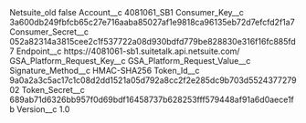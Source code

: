 <?xml version="1.0" encoding="UTF-8"?>
<CustomMetadata xmlns="http://soap.sforce.com/2006/04/metadata" xmlns:xsi="http://www.w3.org/2001/XMLSchema-instance" xmlns:xsd="http://www.w3.org/2001/XMLSchema">
    <label>Netsuite_old</label>
    <protected>false</protected>
    <values>
        <field>Account__c</field>
        <value xsi:type="xsd:string">4081061_SB1</value>
    </values>
    <values>
        <field>Consumer_Key__c</field>
        <value xsi:type="xsd:string">3a600db249fbfcb65c27e716aaba85027af1e9818ca96135eb72d7efcfd2f1a7</value>
    </values>
    <values>
        <field>Consumer_Secret__c</field>
        <value xsi:type="xsd:string">052a82314a3815cee2c1f537722a08d930bdfd779be828830e316f16fc885fd7</value>
    </values>
    <values>
        <field>Endpoint__c</field>
        <value xsi:type="xsd:string">https://4081061-sb1.suitetalk.api.netsuite.com/</value>
    </values>
    <values>
        <field>GSA_Platform_Request_Key__c</field>
        <value xsi:nil="true"/>
    </values>
    <values>
        <field>GSA_Platform_Request_Value__c</field>
        <value xsi:nil="true"/>
    </values>
    <values>
        <field>Signature_Method__c</field>
        <value xsi:type="xsd:string">HMAC-SHA256</value>
    </values>
    <values>
        <field>Token_Id__c</field>
        <value xsi:type="xsd:string">9a0a2a3c5ac17c1c08d2dd1521a05d792a8cc2f2e285dc9b703d552437727902</value>
    </values>
    <values>
        <field>Token_Secret__c</field>
        <value xsi:type="xsd:string">689ab71d6326bb957f0d69bdf16458737b628253fff579448af91a6d0aece1fb</value>
    </values>
    <values>
        <field>Version__c</field>
        <value xsi:type="xsd:double">1.0</value>
    </values>
</CustomMetadata>

